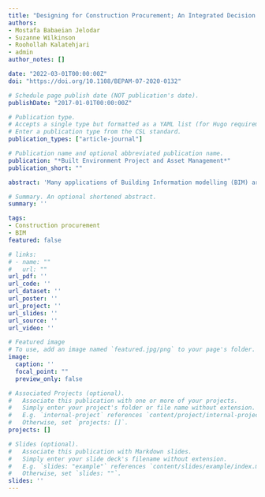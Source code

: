 ```yaml
---
title: "Designing for Construction Procurement; An Integrated Decision Support System for Building Information Modelling"
authors:
- Mostafa Babaeian Jelodar
- Suzanne Wilkinson
- Roohollah Kalatehjari
- admin
author_notes: []

date: "2022-03-01T00:00:00Z"
doi: "https://doi.org/10.1108/BEPAM-07-2020-0132"

# Schedule page publish date (NOT publication's date).
publishDate: "2017-01-01T00:00:00Z"

# Publication type.
# Accepts a single type but formatted as a YAML list (for Hugo requirements).
# Enter a publication type from the CSL standard.
publication_types: ["article-journal"]

# Publication name and optional abbreviated publication name.
publication: "*Built Environment Project and Asset Management*"
publication_short: ""

abstract: 'Many applications of Building Information modelling (BIM) are already integrated into project management processes. However, the construction industry is suffering from poor decision-making, especially during procurement where fundamental decisions are made. To make the best decisions at earlier project stages, such as design, large amount of information needs to be processed and classified. Therefore, this study seeks to create a Decision Support System (DSS) for construction procurement through the application of existing informatics infrastructure and BIM applications. Literature review expert interviews and case studies with complex procurement considerations were used to identify and validate attributes and criterions for procurement decision-making. Accordingly, Multi-Attribute Utility Theory (MAUT) methodology was used and mathematical models were driven as the foundation for a DSS. Five major criterions of time, cost, relationship quality, sustainability and quality of work performed was identified for complex construction procurement decision-making. Accordingly, a DSS structure and mathematical model was proposed. Based on this a model architecture was developed for the integration of the DSS into Autodesk Revit as a BIM platform, and assist in pre-contract decision-making. The results can be used in pre-contract selection processes via currently used BIM applications. The model architecture can integrate DSS outputs to nD models, cloud systems and potentially virtual reality facilities to facilitate better construction operations and smarter more automated processes. This study formulates and captures complex and unstructured information on construction procurement into a practical DSS model. The study provides a link to integrate solutions with already available platforms and technologies. The study also introduces the concept of designing for procurement; which can be expanded to other challenging decisions during construction.'

# Summary. An optional shortened abstract.
summary: ''

tags:
- Construction procurement
- BIM
featured: false

# links:
# - name: ""
#   url: ""
url_pdf: ''
url_code: ''
url_dataset: ''
url_poster: ''
url_project: ''
url_slides: ''
url_source: ''
url_video: ''

# Featured image
# To use, add an image named `featured.jpg/png` to your page's folder. 
image:
  caption: ''
  focal_point: ""
  preview_only: false

# Associated Projects (optional).
#   Associate this publication with one or more of your projects.
#   Simply enter your project's folder or file name without extension.
#   E.g. `internal-project` references `content/project/internal-project/index.md`.
#   Otherwise, set `projects: []`.
projects: []

# Slides (optional).
#   Associate this publication with Markdown slides.
#   Simply enter your slide deck's filename without extension.
#   E.g. `slides: "example"` references `content/slides/example/index.md`.
#   Otherwise, set `slides: ""`.
slides: ''
---
```


